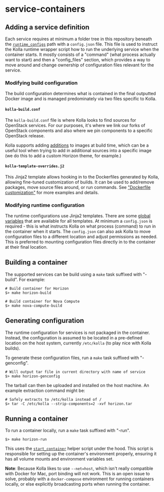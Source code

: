 # service-containers

## Adding a service definition

Each service requires at minimum a folder tree in this repository beneath the
[`runtime_configs`](./runtime_configs) path with a `config.json` file.
This file is used to instruct the Kolla runtime wrapper
script how to run the underlying service when the container starts. It mostly
consists of a "command" (what process actually want to start) and then a
"config_files" section, which provides a way to move around and change ownership
of configuration files relevant for the service.

### Modifying build configuration

The build configuration determines what is contained in the final outputted
Docker image and is managed predominately via two files specific to Kolla.

#### `kolla-build.conf`

The `kolla-build.conf` file is where Kolla looks to find sources for OpenStack
services. For our purposes, it's where we link our forks of OpenStack components
and also where we pin components to a specific OpenStack release.

Kolla supports adding [additions](https://docs.openstack.org/kolla/latest/admin/image-building.html#additions-functionality) to images at build time, which can be a useful
tool when trying to add in additional sources into a specific image (we do this
to add a custom Horizon theme, for example.)

#### `kolla-template-overrides.j2`

This Jinja2 template allows hooking in to the Dockerfiles generated by Kolla,
allowing fine-tuned customization of builds. It can be used to add/remove
packages, move source files around, or run commands. See
["Dockerfile customization"](https://docs.openstack.org/kolla/latest/admin/image-building.html#dockerfile-customisation) for more examples and details.

### Modifying runtime configuration

The runtime configurations use Jinja2 templates. There are some [global variables](./runtime_configs/globals.yaml)
that are available for all templates. At minimum a `config.json` is required -
this is what instructs Kolla on what process (command) to run in the container
when it starts. The `config.json` can also ask Kolla to move configuration files
to a different location and adjust permissions as needed. This is preferred to
mounting configuration files directly in to the container at their final
location.

## Building a container

The supported services can be build using a `make` task suffixed with "-build".
For example:

```
# Build container for Horizon
$> make horizon-build

# Build container for Nova Compute
$> make nova-compute-build
```

## Generating configuration

The runtime configuration for services is not packaged in the container.
Instead, the configuration is assumed to be located in a pre-defined location
on the host system, currently `/etc/kolla` (to play nice with Kolla builds).

To generate these configuration files, run a `make` task suffixed with "-genconfig".

```
# Will output tar file in current directory with name of service
$> make horizon-genconfig
```

The tarball can then be uploaded and installed on the host machine. An example
extraction command might be:

```
# Safely extracts to /etc/kolla instead of /
$> tar -C /etc/kolla --strip-components=2 -xvf horizon.tar
```

## Running a container

To run a container locally, run a `make` task suffixed with "-run".

```
$> make horizon-run
```

This uses the [`start_container`](./bin/start_container) helper script under the
hood. This script is responsible for setting up the container's environment
properly, ensuring it has all volume mounts and environment variables set.

**Note**: Because Kolla likes to use `--net=host`, which isn't really compatible
with Docker for Mac, port binding will not work. This is an open issue to solve,
probably with a `docker-compose` environment for running containers locally, or
else explicitly broadcasting ports when running the container.
